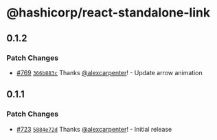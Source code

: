 # @hashicorp/react-standalone-link

## 0.1.2

### Patch Changes

- [#769](https://github.com/hashicorp/react-components/pull/769) [`366b883c`](https://github.com/hashicorp/react-components/commit/366b883c00525ff84436ff8a6b16bd676f298be2) Thanks [@alexcarpenter](https://github.com/alexcarpenter)! - Update arrow animation

## 0.1.1

### Patch Changes

- [#723](https://github.com/hashicorp/react-components/pull/723) [`5884e72d`](https://github.com/hashicorp/react-components/commit/5884e72d086a2851ddc65796c881f88a5d42fe19) Thanks [@alexcarpenter](https://github.com/alexcarpenter)! - Initial release

